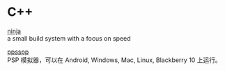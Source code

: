 C++
=====

[ninja](https://github.com/Ju2ender/ninja)    
a small build system with a focus on speed

[ppsspp](https://github.com/Ju2ender/ppsspp)    
PSP 模拟器，可以在 Android, Windows, Mac, Linux, Blackberry 10 上运行。
